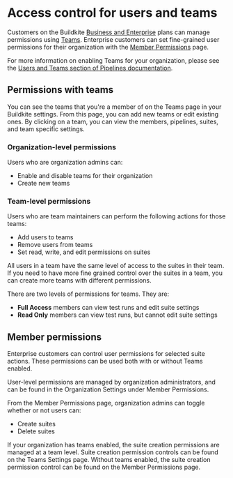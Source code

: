 # Access control for users and teams

Customers on the Buildkite [Business and Enterprise](https://buildkite.com/pricing) plans can manage permissions using [Teams](#permissions-with-teams). Enterprise customers can set fine-grained user permissions for their organization with the [Member Permissions](#member-permissions) page.

For more information on enabling Teams for your organization, please see the [Users and Teams section of Pipelines documentation](/docs/team-management/permissions).

## Permissions with teams

You can see the teams that you're a member of on the Teams page in your Buildkite settings. From this page, you can add new teams or edit existing ones. By clicking on a team, you can view the members, pipelines, suites, and team specific settings.

### Organization-level permissions

Users who are organization admins can:

- Enable and disable teams for their organization
- Create new teams

### Team-level permissions

Users who are team maintainers can perform the following actions for those teams:

- Add users to teams
- Remove users from teams
- Set read, write, and edit permissions on suites

All users in a team have the same level of access to the suites in their team. If you need to have more fine grained control over the suites in a team, you can create more teams with different permissions.

There are two levels of permissions for teams. They are:

- **Full Access** members can view test runs and edit suite settings
- **Read Only** members can view test runs, but cannot edit suite settings

## Member permissions

Enterprise customers can control user permissions for selected suite actions. These permissions can be used both with or without Teams enabled.

User-level permissions are managed by organization administrators, and can be found in the Organization Settings under Member Permissions.

From the Member Permissions page, organization admins can toggle whether or not users can:

- Create suites
- Delete suites

If your organization has teams enabled, the suite creation permissions are managed at a team level. Suite creation permission controls can be found on the Teams Settings page. Without teams enabled, the suite creation permission control can be found on the Member Permissions page.
